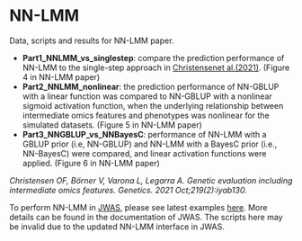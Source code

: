 # NN-LMM
Data, scripts and results for NN-LMM paper.

* **Part1_NNLMM_vs_singlestep**: compare the prediction performance of NN-LMM to the single-step approach in [Christensenet al.(2021)](https://doi.org/10.1093/genetics/iyab130). (Figure 4 in NN-LMM paper)
* **Part2_NNLMM_nonlinear**: the prediction performance of NN-GBLUP with a linear function was compared to NN-GBLUP with a nonlinear sigmoid activation function, when the underlying relationship between intermediate omics features and phenotypes was nonlinear for the simulated datasets.  (Figure 5 in NN-LMM paper)
* **Part3_NNGBLUP_vs_NNBayesC**: performance of NN-LMM with a GBLUP prior (i.e, NN-GBLUP) and NN-LMM with a BayesC prior (i.e., NN-BayesC) were compared, and linear activation functions were applied. (Figure 6 in NN-LMM paper)


*Christensen OF, Börner V, Varona L, Legarra A. Genetic evaluation including intermediate omics features. Genetics. 2021 Oct;219(2):iyab130.*


To perform NN-LMM in [JWAS](https://github.com/reworkhow/JWAS.jl/tree/master/src/1.JWAS/src), please see latest examples [here](https://github.com/reworkhow/JWAS.jl/wiki/Neural-Networks). More details can be found in the documentation of JWAS. The scripts here may be invalid due to the updated NN-LMM interface in JWAS.
